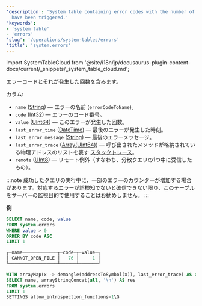 ```yaml
---
'description': 'System table containing error codes with the number of times they
  have been triggered.'
'keywords':
- 'system table'
- 'errors'
'slug': '/operations/system-tables/errors'
'title': 'system.errors'
---
```


import SystemTableCloud from '@site/i18n/jp/docusaurus-plugin-content-docs/current/_snippets/_system_table_cloud.md';

<SystemTableCloud/>

エラーコードとそれが発生した回数を含みます。

カラム:

- `name` ([String](../../sql-reference/data-types/string.md)) — エラーの名前 (`errorCodeToName`)。
- `code` ([Int32](../../sql-reference/data-types/int-uint.md)) — エラーのコード番号。
- `value` ([UInt64](../../sql-reference/data-types/int-uint.md)) — このエラーが発生した回数。
- `last_error_time` ([DateTime](../../sql-reference/data-types/datetime.md)) — 最後のエラーが発生した時刻。
- `last_error_message` ([String](../../sql-reference/data-types/string.md)) — 最後のエラーメッセージ。
- `last_error_trace` ([Array(UInt64)](../../sql-reference/data-types/array.md)) — 呼び出されたメソッドが格納されている物理アドレスのリストを表す [スタックトレース](https://en.wikipedia.org/wiki/Stack_trace)。
- `remote` ([UInt8](../../sql-reference/data-types/int-uint.md)) — リモート例外（すなわち、分散クエリの1つ中に受信したもの）。

:::note
成功したクエリの実行中に、一部のエラーのカウンターが増加する場合があります。対応するエラーが誤検知でないと確信できない限り、このテーブルをサーバーの監視目的で使用することはお勧めしません。
:::

**例**

```sql
SELECT name, code, value
FROM system.errors
WHERE value > 0
ORDER BY code ASC
LIMIT 1

┌─name─────────────┬─code─┬─value─┐
│ CANNOT_OPEN_FILE │   76 │     1 │
└──────────────────┴──────┴───────┘
```

```sql
WITH arrayMap(x -> demangle(addressToSymbol(x)), last_error_trace) AS all
SELECT name, arrayStringConcat(all, '\n') AS res
FROM system.errors
LIMIT 1
SETTINGS allow_introspection_functions=1\G
```
